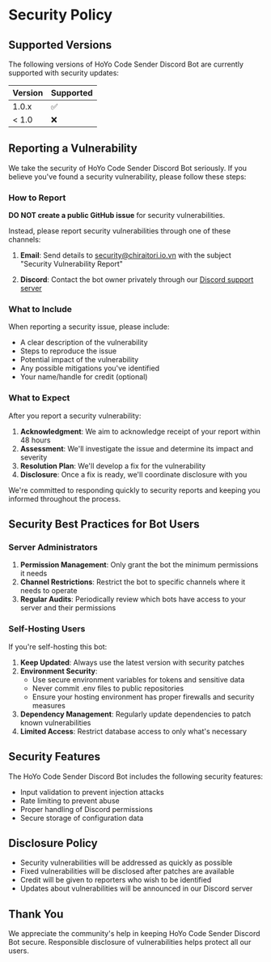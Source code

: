 # Security Policy

## Supported Versions

The following versions of HoYo Code Sender Discord Bot are currently supported with security updates:

| Version | Supported          |
| ------- | ------------------ |
| 1.0.x   | :white_check_mark: |
| < 1.0   | :x:                |

## Reporting a Vulnerability

We take the security of HoYo Code Sender Discord Bot seriously. If you believe you've found a security vulnerability, please follow these steps:

### How to Report

**DO NOT create a public GitHub issue** for security vulnerabilities.

Instead, please report security vulnerabilities through one of these channels:

1. **Email**: Send details to [security@chiraitori.io.vn](mailto:security@chiraitori.io.vn) with the subject "Security Vulnerability Report"

2. **Discord**: Contact the bot owner privately through our [Discord support server](https://discord.gg/hoyo-code)

### What to Include

When reporting a security issue, please include:

- A clear description of the vulnerability
- Steps to reproduce the issue
- Potential impact of the vulnerability
- Any possible mitigations you've identified
- Your name/handle for credit (optional)

### What to Expect

After you report a security vulnerability:

1. **Acknowledgment**: We aim to acknowledge receipt of your report within 48 hours
2. **Assessment**: We'll investigate the issue and determine its impact and severity
3. **Resolution Plan**: We'll develop a fix for the vulnerability
4. **Disclosure**: Once a fix is ready, we'll coordinate disclosure with you

We're committed to responding quickly to security reports and keeping you informed throughout the process.

## Security Best Practices for Bot Users

### Server Administrators

1. **Permission Management**: Only grant the bot the minimum permissions it needs
2. **Channel Restrictions**: Restrict the bot to specific channels where it needs to operate
3. **Regular Audits**: Periodically review which bots have access to your server and their permissions

### Self-Hosting Users

If you're self-hosting this bot:

1. **Keep Updated**: Always use the latest version with security patches
2. **Environment Security**:
   - Use secure environment variables for tokens and sensitive data
   - Never commit .env files to public repositories
   - Ensure your hosting environment has proper firewalls and security measures
3. **Dependency Management**: Regularly update dependencies to patch known vulnerabilities
4. **Limited Access**: Restrict database access to only what's necessary

## Security Features

The HoYo Code Sender Discord Bot includes the following security features:

- Input validation to prevent injection attacks
- Rate limiting to prevent abuse
- Proper handling of Discord permissions
- Secure storage of configuration data

## Disclosure Policy

- Security vulnerabilities will be addressed as quickly as possible
- Fixed vulnerabilities will be disclosed after patches are available
- Credit will be given to reporters who wish to be identified
- Updates about vulnerabilities will be announced in our Discord server

## Thank You

We appreciate the community's help in keeping HoYo Code Sender Discord Bot secure. Responsible disclosure of vulnerabilities helps protect all our users.
